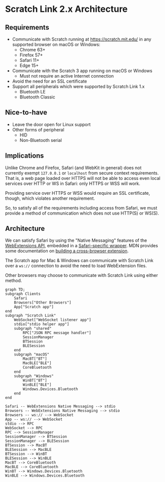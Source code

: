 # Scratch Link 2.x Architecture

## Requirements

* Communicate with Scratch running at <https://scratch.mit.edu/> in any supported browser on macOS or Windows:
  * Chrome 63+
  * Firefox 57+
  * Safari 11+
  * Edge 15+
* Communicate with the Scratch 3 app running on macOS or Windows
  * Must not require an active Internet connection
* Avoid the need for an SSL certificate
* Support all peripherals which were supported by Scratch Link 1.x
  * Bluetooth LE
  * Bluetooth Classic

## Nice-to-have

* Leave the door open for Linux support
* Other forms of peripheral
  * HID
  * Non-Bluetooth serial

## Implications

Unlike Chrome and Firefox, Safari (and WebKit in general) does not currently exempt `127.0.0.1` or `localhost` from
secure context requirements. That is, a web page loaded over HTTPS will not be able to access even local services
over HTTP or WS in Safari: only HTTPS or WSS will work.

Providing service over HTTPS or WSS would require an SSL certificate, though, which violates another requirement.

So, to satisfy all of the requirements including access from Safari, we must provide a method of communication which
does not use HTTP(S) or WS(S).

## Architecture

We can satisfy Safari by using the "Native Messaging" features of the
[WebExtensions API](https://developer.mozilla.org/en-US/docs/Mozilla/Add-ons/WebExtensions), embedded in a
[Safari-specific
wrapper](https://developer.apple.com/documentation/safariservices/safari_web_extensions/converting_a_web_extension_for_safari).
MDN provides some documentation on [building a cross-browser
extension](https://developer.mozilla.org/en-US/docs/Mozilla/Add-ons/WebExtensions/Build_a_cross_browser_extension).

The Scratch app for Mac & Windows can communicate with Scratch Link over a `ws://` connection to avoid the need to
load WebExtension files.

Other browsers may choose to communicate with Scratch Link using either method.

```mermaid
graph TD;
subgraph Clients
    Safari
    Browsers["Other Browsers"]
    App["Scratch app"]
end
subgraph "Scratch Link"
    WebSocket["WebSocket listener app"]
    stdio["stdio helper app"]
    subgraph "shared"
        RPC["JSON RPC message handler"]
        SessionManager
        BTSession
        BLESession
    end
    subgraph "macOS"
        MacBT["BT"]
        MacBLE["BLE"]
        CoreBluetooth
    end
    subgraph "Windows"
        WinBT["BT"]
        WinBLE["BLE"]
        Windows.Devices.Bluetooth
    end
end

Safari -- WebExtensions Native Messaging --> stdio
Browsers -- WebExtensions Native Messaging --> stdio
Browsers -- ws:// --> WebSocket
App -- ws:// --> WebSocket
stdio --> RPC
WebSocket --> RPC
RPC --> SessionManager
SessionManager --> BTSession
SessionManager --> BLESession
BTSession --> MacBT
BLESession --> MacBLE
BTSession --> WinBT
BLESession --> WinBLE
MacBT --> CoreBluetooth
MacBLE --> CoreBluetooth
WinBT --> Windows.Devices.Bluetooth
WinBLE --> Windows.Devices.Bluetooth
```
